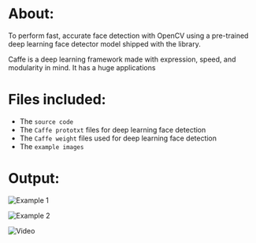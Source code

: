 # About:

To perform fast, accurate face detection with OpenCV using a pre-trained deep learning face detector model shipped with the library.

Caffe is a deep learning framework made with expression, speed, and modularity in mind. It has a huge applications 

# Files included:

- The `source code`
- The `Caffe prototxt` files for deep learning face detection
- The `Caffe weight` files used for deep learning face detection
- The `example images` 

# Output:

![Example 1]()

![Example 2]()

![Video]()
